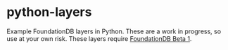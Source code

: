 python-layers
=============

Example FoundationDB layers in Python. These are a work in progress, so use at your own risk. These layers require
[FoundationDB Beta 1](http://foundationdb.com/get/).
